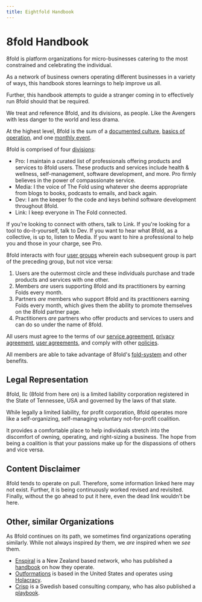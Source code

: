 ```yaml
---
title: Eightfold Handbook
---
```


# 8fold Handbook

8fold is platform organizations for micro-businesses catering to the most constrained and celebrating the individual.

As a network of business owners operating different businesses in a variety of ways, this handbook stores learnings to help improve us all.

Further, this handbook attempts to guide a stranger coming in to effectively run 8fold should that be required.

We treat and reference 8fold, and its divisions, as people. Like the Avengers with less danger to the world and less drama.

At the highest level, 8fold is the sum of a [documented culture](/8fold/culture), [basics of operation](/8fold), and one [monthly event](/8fold/monthly).

8fold is comprised of four [divisions](/divisions):

* Pro: I maintain a curated list of professionals offering products and services to 8fold users. These products and services include health & wellness, self-management, software development, and more. Pro firmly believes in the power of compassionate service.
* Media: I the voice of The Fold using whatever she deems appropriate from blogs to books, podcasts to emails, and back again.
* Dev: I am the keeper fo the code and keys behind software development throughout 8fold.
* Link: I keep everyone in The Fold connected.

If you're looking to connect with others, talk to Link. If you're looking for a tool to do-it-yourself, talk to Dev. If you want to hear what 8fold, as a collective, is up to, listen to Media. If you want to hire a professional to help you and those in your charge, see Pro.

8fold interacts with four [user groups](/user-groups) wherein each subsequent group is part of the preceding group, but not vice versa:

1. Users are the outermost circle and these individuals purchase and trade products and services with one other.
2. Members _are_ users supporting 8fold and its practitioners by earning Folds every month.
3. Partners _are_ members who support 8fold and its practitioners earning Folds every month, which gives them the ability to promote themselves on the 8fold partner page.
4. Practitioners _are_ partners who offer products and services to users and can do so under the name of 8fold.

All users must agree to the terms of our [service agreement](/legal/service-agreement), [privacy agreement](/legal/privacy-agreement), [user agreements](/legal/user-agreements), and comply with other [policies](/legal/policies).

All members are able to take advantage of 8fold's [fold-system](/fold-system) and other benefits.

## Legal Representation

8fold, llc \(8fold from here on\) is a limited liability corporation registered in the State of Tennessee, USA and governed by the laws of that state.

While legally a limited liability, for profit corporation, 8fold operates more like a self-organizing, self-managing voluntary not-for-profit coalition.

It provides a comfortable place to help individuals stretch into the discomfort of owning, operating, and right-sizing a business. The hope from being a coalition is that your passions make up for the dispassions of others and vice versa.

## Content Disclaimer

8fold tends to operate on pull. Therefore, some information linked here may not exist. Further, it is being continuously worked revised and revisited. Finally, without the go ahead to put it here, even the dead link wouldn't be here.

## Other, similar Organizations

As 8fold continues on its path, we sometimes find organizations operating similarly. While not always inspired _by_ them, we _are_ inspired when we _see_ them.

* [Enspiral](https://enspiral.com) is a New Zealand based network, who has published a [handbook](https://handbook.enspiral.com) on how they operate.
* [Outformations](http://outformations.com) is based in the United States and operates using [Holacracy](https://www.holacracy.org).
* [Crisp](https://www.crisp.se) is a Swedish based consulting company, who has also published a [playbook](https://dna.crisp.se/docs/index.html).

